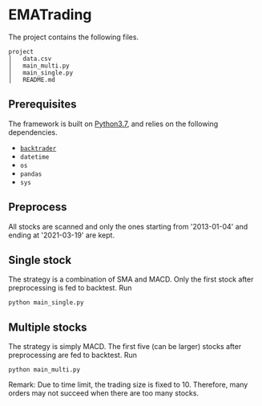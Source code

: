 # EMATrading

The project contains the following files.

```
project
│   data.csv
│   main_multi.py
│   main_single.py
│   README.md
```

## Prerequisites
The framework is built on [Python3.7](https://www.python.org/downloads/release/python-3713/), and relies on the following dependencies.
* [`backtrader`](https://www.backtrader.com)
* `datetime`
* `os`
* `pandas`
* `sys`

## Preprocess
All stocks are scanned and only the ones starting from '2013-01-04' and ending at '2021-03-19' are kept.

## Single stock
The strategy is a combination of SMA and MACD. Only the first stock after preprocessing is fed to backtest. Run
```
python main_single.py
```

## Multiple stocks
The strategy is simply MACD. The first five (can be larger) stocks after preprocessing are fed to backtest. Run
```
python main_multi.py
```
Remark: Due to time limit, the trading size is fixed to 10. Therefore, many orders may not succeed when there are too many stocks.